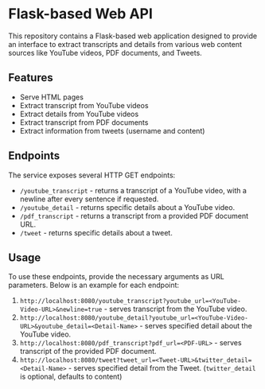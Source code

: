 # Flask-based Web API

This repository contains a Flask-based web application designed to provide an interface to extract transcripts and details from various web content sources like YouTube videos, PDF documents, and Tweets.

## Features

- Serve HTML pages
- Extract transcript from YouTube videos
- Extract details from YouTube videos
- Extract transcript from PDF documents
- Extract information from tweets (username and content)

## Endpoints

The service exposes several HTTP GET endpoints:

- `/youtube_transcript` - returns a transcript of a YouTube video, with a newline after every sentence if requested.
- `/youtube_detail` - returns specific details about a YouTube video.
- `/pdf_transcript` - returns a transcript from a provided PDF document URL.
- `/tweet` - returns specific details about a tweet.

## Usage

To use these endpoints, provide the necessary arguments as URL parameters. Below is an example for each endpoint:

1. `http://localhost:8080/youtube_transcript?youtube_url=<YouTube-Video-URL>&newline=true` - serves transcript from the YouTube video.
2. `http://localhost:8080/youtube_detail?youtube_url=<YouTube-Video-URL>&youtube_detail=<Detail-Name>` - serves specified detail about the YouTube video.
3. `http://localhost:8080/pdf_transcript?pdf_url=<PDF-URL>` - serves transcript of the provided PDF document.
4. `http://localhost:8080/tweet?tweet_url=<Tweet-URL>&twitter_detail=<Detail-Name>` - serves specified detail from the Tweet. (`twitter_detail` is optional, defaults to content)
